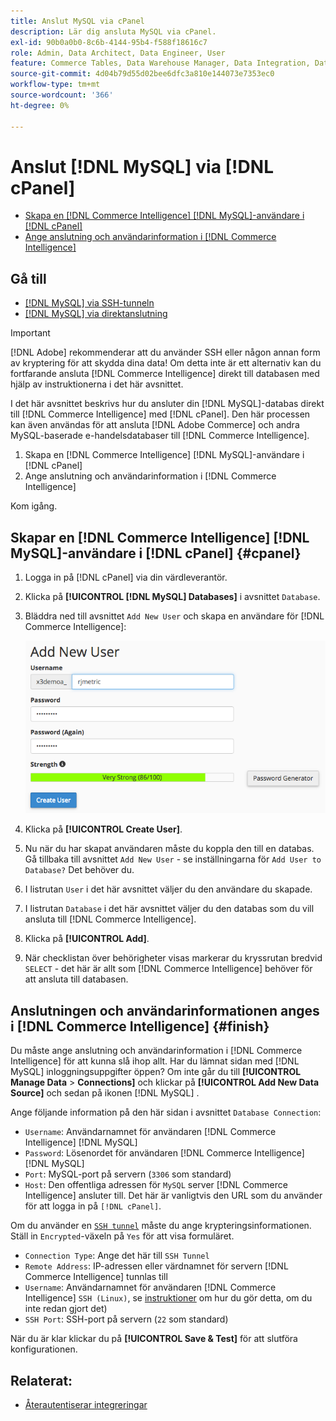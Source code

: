 ```yaml
---
title: Anslut MySQL via cPanel
description: Lär dig ansluta MySQL via cPanel.
exl-id: 90b0a0b0-8c6b-4144-95b4-f588f18616c7
role: Admin, Data Architect, Data Engineer, User
feature: Commerce Tables, Data Warehouse Manager, Data Integration, Data Import/Export, SQL Report Builder
source-git-commit: 4d04b79d55d02bee6dfc3a810e144073e7353ec0
workflow-type: tm+mt
source-wordcount: '366'
ht-degree: 0%

---
```


# Anslut [!DNL MySQL] via [!DNL cPanel]

* [Skapa en  [!DNL Commerce Intelligence] [!DNL MySQL]-användare i  [!DNL cPanel]](#cpanel)
* [Ange anslutning och användarinformation i  [!DNL Commerce Intelligence]](#finish)

## Gå till

* [[!DNL MySQL] via SSH-tunneln](../integrations/mysql-via-ssh-tunnel.md)
* [[!DNL MySQL] via direktanslutning](../integrations/mysql-via-a-direct-connection.md)

>[!IMPORTANT]
>
>[!DNL Adobe] rekommenderar att du använder SSH eller någon annan form av kryptering för att skydda dina data! Om detta inte är ett alternativ kan du fortfarande ansluta [!DNL Commerce Intelligence] direkt till databasen med hjälp av instruktionerna i det här avsnittet.

I det här avsnittet beskrivs hur du ansluter din [!DNL MySQL]-databas direkt till [!DNL Commerce Intelligence] med [!DNL cPanel]. Den här processen kan även användas för att ansluta [!DNL Adobe Commerce] och andra MySQL-baserade e-handelsdatabaser till [!DNL Commerce Intelligence].

1. Skapa en [!DNL Commerce Intelligence] [!DNL MySQL]-användare i [!DNL cPanel]
1. Ange anslutning och användarinformation i [!DNL Commerce Intelligence]

Kom igång.

## Skapar en [!DNL Commerce Intelligence] [!DNL MySQL]-användare i [!DNL cPanel] {#cpanel}

1. Logga in på [!DNL cPanel] via din värdleverantör.
1. Klicka på **[!UICONTROL [!DNL MySQL] Databases]** i avsnittet `Database`.
1. Bläddra ned till avsnittet `Add New User` och skapa en användare för [!DNL Commerce Intelligence]:

   ![Gränssnittet MySQL-databaser i panelen visar användarformuläret &#x200B;](../../../assets/create-mbi-mysql-user-cpanel.png)

1. Klicka på **[!UICONTROL Create User]**.
1. Nu när du har skapat användaren måste du koppla den till en databas. Gå tillbaka till avsnittet `Add New User` - se inställningarna för `Add User to Database?` Det behöver du.
1. I listrutan `User` i det här avsnittet väljer du den användare du skapade.
1. I listrutan `Database` i det här avsnittet väljer du den databas som du vill ansluta till [!DNL Commerce Intelligence].
1. Klicka på **[!UICONTROL Add]**.
1. När checklistan över behörigheter visas markerar du kryssrutan bredvid `SELECT` - det här är allt som [!DNL Commerce Intelligence] behöver för att ansluta till databasen.

## Anslutningen och användarinformationen anges i [!DNL Commerce Intelligence] {#finish}

Du måste ange anslutning och användarinformation i [!DNL Commerce Intelligence] för att kunna slå ihop allt. Har du lämnat sidan med [!DNL MySQL] inloggningsuppgifter öppen? Om inte går du till **[!UICONTROL Manage Data** > **Connections]** och klickar på **[!UICONTROL Add New Data Source]** och sedan på ikonen [!DNL MySQL] .

Ange följande information på den här sidan i avsnittet `Database Connection`:

* `Username`: Användarnamnet för användaren [!DNL Commerce Intelligence] [!DNL MySQL]
* `Password`: Lösenordet för användaren [!DNL Commerce Intelligence] [!DNL MySQL]
* `Port`: MySQL-port på servern (`3306` som standard)
* `Host`: Den offentliga adressen för `MySQL` server [!DNL Commerce Intelligence] ansluter till. Det här är vanligtvis den URL som du använder för att logga in på `[!DNL cPanel]`.

Om du använder en [`SSH tunnel`](../integrations/mysql-via-ssh-tunnel.md) måste du ange krypteringsinformationen. Ställ in `Encrypted`-växeln på `Yes` för att visa formuläret.

* `Connection Type`: Ange det här till `SSH Tunnel`
* `Remote Address`: IP-adressen eller värdnamnet för servern [!DNL Commerce Intelligence] tunnlas till
* `Username`: Användarnamnet för användaren [!DNL Commerce Intelligence] `SSH (Linux)`, se [instruktioner](../../../data-analyst/importing-data/integrations/mysql-via-ssh-tunnel.md) om hur du gör detta, om du inte redan gjort det)
* `SSH Port`: SSH-port på servern (`22` som standard)

När du är klar klickar du på **[!UICONTROL Save & Test]** för att slutföra konfigurationen.

## Relaterat:

* [Återautentiserar integreringar](https://experienceleague.adobe.com/docs/commerce-knowledge-base/kb/how-to/mbi-reauthenticating-integrations.html?lang=sv-SE)
